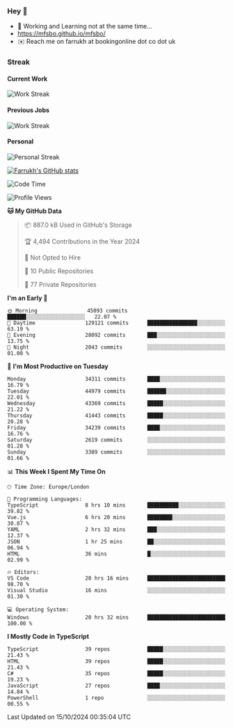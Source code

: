 ### Hey 👋

- 🏃 Working and Learning not at the same time...
- https://mfsbo.github.io/mfsbo/
- ✉️ Reach me on farrukh at bookingonline dot co dot uk

### Streak
#### Current Work
![Work Streak](https://streak-stats.demolab.com/?user=mfsbo)
#### Previous Jobs
![Work Streak](https://streak-stats.demolab.com/?user=farrukhcw)
#### Personal
![Personal Streak](https://streak-stats.demolab.com/?user=farrukhsubhani)

[![Farrukh's GitHub stats](https://github-readme-stats.vercel.app/api?username=mfsbo&hide=stars&count_private=true)](https://github.com/mfsbo/)

<!--START_SECTION:waka-->
![Code Time](http://img.shields.io/badge/Code%20Time-776%20hrs%2033%20mins-blue)

![Profile Views](http://img.shields.io/badge/Profile%20Views-3-blue)

**🐱 My GitHub Data** 

> 📦 887.0 kB Used in GitHub's Storage 
 > 
> 🏆 4,494 Contributions in the Year 2024
 > 
> 🚫 Not Opted to Hire
 > 
> 📜 10 Public Repositories 
 > 
> 🔑 77 Private Repositories 
 > 
**I'm an Early 🐤** 

```text
🌞 Morning                45093 commits       ██████░░░░░░░░░░░░░░░░░░░   22.07 % 
🌆 Daytime                129121 commits      ████████████████░░░░░░░░░   63.19 % 
🌃 Evening                28092 commits       ███░░░░░░░░░░░░░░░░░░░░░░   13.75 % 
🌙 Night                  2043 commits        ░░░░░░░░░░░░░░░░░░░░░░░░░   01.00 % 
```
📅 **I'm Most Productive on Tuesday** 

```text
Monday                   34311 commits       ████░░░░░░░░░░░░░░░░░░░░░   16.79 % 
Tuesday                  44979 commits       ██████░░░░░░░░░░░░░░░░░░░   22.01 % 
Wednesday                43369 commits       █████░░░░░░░░░░░░░░░░░░░░   21.22 % 
Thursday                 41443 commits       █████░░░░░░░░░░░░░░░░░░░░   20.28 % 
Friday                   34239 commits       ████░░░░░░░░░░░░░░░░░░░░░   16.76 % 
Saturday                 2619 commits        ░░░░░░░░░░░░░░░░░░░░░░░░░   01.28 % 
Sunday                   3389 commits        ░░░░░░░░░░░░░░░░░░░░░░░░░   01.66 % 
```


📊 **This Week I Spent My Time On** 

```text
🕑︎ Time Zone: Europe/London

💬 Programming Languages: 
TypeScript               8 hrs 10 mins       ██████████░░░░░░░░░░░░░░░   39.82 % 
Vue.js                   6 hrs 20 mins       ████████░░░░░░░░░░░░░░░░░   30.87 % 
YAML                     2 hrs 32 mins       ███░░░░░░░░░░░░░░░░░░░░░░   12.37 % 
JSON                     1 hr 25 mins        ██░░░░░░░░░░░░░░░░░░░░░░░   06.94 % 
HTML                     36 mins             █░░░░░░░░░░░░░░░░░░░░░░░░   02.99 % 

🔥 Editors: 
VS Code                  20 hrs 16 mins      █████████████████████████   98.70 % 
Visual Studio            16 mins             ░░░░░░░░░░░░░░░░░░░░░░░░░   01.30 % 

💻 Operating System: 
Windows                  20 hrs 32 mins      █████████████████████████   100.00 % 
```

**I Mostly Code in TypeScript** 

```text
TypeScript               39 repos            █████░░░░░░░░░░░░░░░░░░░░   21.43 % 
HTML                     39 repos            █████░░░░░░░░░░░░░░░░░░░░   21.43 % 
C#                       35 repos            █████░░░░░░░░░░░░░░░░░░░░   19.23 % 
JavaScript               27 repos            ████░░░░░░░░░░░░░░░░░░░░░   14.84 % 
PowerShell               1 repo              ░░░░░░░░░░░░░░░░░░░░░░░░░   00.55 % 
```




 Last Updated on 15/10/2024 00:35:04 UTC
<!--END_SECTION:waka-->
<!--
**mfsbo/mfsbo** is a ✨ _special_ ✨ repository because its `README.md` (this file) appears on your GitHub profile.

Here are some ideas to get you started:

- 🔭 I’m currently working on ...
- 🌱 I’m currently learning ...
- 👯 I’m looking to collaborate on ...
- 🤔 I’m looking for help with ...
- 💬 Ask me about ...
- 📫 How to reach me: ...
- 😄 Pronouns: ...
- ⚡ Fun fact: ...
-->
